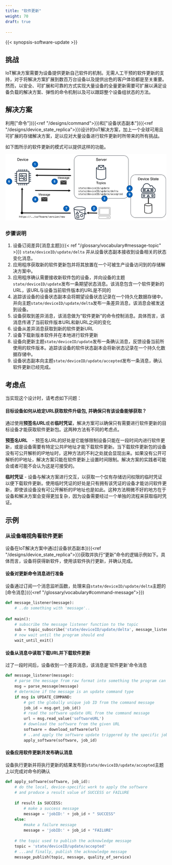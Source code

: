```yaml
---
title: "软件更新"
weight: 70
draft: true

---
```


{{< synopsis-software-update >}}
<!--more-->

## 挑战
IoT解决方案需要为设备提供更新自己软件的机制。无需人工干预的软件更新的支持，对于将解决方案扩展到数百万台设备以及提供出色的客户体验都是至关重要。然而，以安全、可扩展和可靠的方式实现大量设备的全量更新需要可扩展以满足设备负载的解决方案、弹性的命令机制以及可以跟踪整个设备组状态的方法。

## 解决方案
利用["命令"]({{<ref "/designs/command">}})和["设备状态副本"]({{<ref "/designs/device_state_replica">}})设计的IoT解决方案，加上一个全球可用且可扩展的存储解决方案，足以应对大量设备进行软件更新时所带来的所有挑战。

如下图所示的软件更新的模式可以提供这样的功能。

![Software Update](software-update.png)

### 步骤说明
1. 设备订阅差异[消息主题]({{< ref "/glossary/vocabulary#message-topic" >}}) `state/deviceID/update/delta` 并从设备状态副本接收到设备相关的状态变化消息。
2. 应用程序获取新的软件更新包并将其放置在一个可被生产设备访问到的存储解决方案中。
3. 应用程序确认需要接收新软件包的设备，并向设备的主题`state/deviceID/update`发布一条期望状态消息。该消息包含一个软件更新的URL，该URL与设备当前软件版本的URL是不同的
4. 追踪该设备的设备状态副本会将期望设备状态记录在一个持久化数据存储中，并向主题`state/deviceID/update/delta`发布一条差异消息，该消息会被发送到设备。
5. 设备获取到差异消息，该消息做为“软件更新”的命令控制消息。具体而言，该消息传递了当前软件版本URL和新URL之间的变化
6. 设备从差异消息获取到新的软件更新URL
7. 设备下载新版本软件并在本地进行软件更新
8. 设备向更新主题`state/deviceID/update`发布一条确认消息，反馈设备当前所使用的软件版本。追踪该设备的软件状态副本会将新状态记录在一个持久化数据存储中。
9. 设备状态副本向主题`state/deviceID/update/accepted`发布一条消息，确认软件更新已经完成。


## 考虑点
当实现这个设计时，请考虑如下问题：

#### 目标设备如何从给定URL获取软件升级包, 并确保只有该设备能够获取？
通过使用**预签名URL**或者**临时凭证**，解决方案可以确保只有需要进行软件更新的目标设备才能获取软件更新包。这两种方法有不同的考虑点。

**预签名URL**　- 预签名URL的好处是它能够限制设备只能在一段时间内进行软件更新，或是设备需要有特定公共IP地址才能下载软件更新。当下载软件更新包的设备没有可公开解析的IP地址时，这种方法的不利之处就会显现出来。如果没有公开可解析的IP地址，解决方案只能在软件更新上设置时间限制。解决方案的实践者可能会或者可能不会认为这是可接受的。

**临时凭证** - 设备与解决方案进行交互，以获取一个仅有存储访问权限的临时凭证以便下载软件更新。使用临时凭证的好处是只有拥有该凭证的设备才能访问软件更新，即使该设备没有可公开解析的IP地址也是如此。这种方法稍微不好的地方在于设备和解决方案会变得更加复杂，因为设备需要经过一个单独的流程来获取临时凭证。

## 示例
### 从设备端视角看软件更新
设备在IoT解决方案中通过[设备状态副本]({{<ref "/designs/device_state_replica">}})获取并执行“更新”命令的逻辑示例如下。具体而言，设备将获得新软件，使用该软件执行更新，并确认完成。


#### 设备对更新命令消息进行准备
设备通过订阅一个消息监听函数，处理来自`state/deviceID/update/delta`主题的[命令消息]({{<ref "/glossary/vocabulary#command-message">}})

```python
def message_listener(message):
    # ..do something with 'message'.. 

def main():
    # subscribe the message listener function to the topic
    sub = topic_subscribe('state/deviceID/update/delta', message_listener)
    # now wait until the program should end
    wait_until_exit()
```

#### 设备从消息中读取下载URL并下载软件更新
过了一段时间后，设备收到一个差异消息，该消息是'软件更新'命令消息
```python
def message_listener(message):
    # parse the message from raw format into something the program can use
    msg = parse_message(message)
    # determine if the message is an update command type 
    if msg is UPDATE_COMMAND:
        # get the globally unique job ID from the command message
        job_id = msg.get_job_id()
        # read the software update URL from the command message
        url = msg.read_value('softwareURL')
        # download the software from the given URL
        software = download_software(url)
        # ..and apply the software update triggered by the specific job ID
        apply_software(software, job_id)
```

#### 设备应用软件更新并发布确认消息
设备执行更新并将执行更新的结果发布到`state/deviceID/update/accepted`主题上以完成对命令的确认

```python
def apply_software(software, job_id):
    # do the local, device-specific work to apply the software
    # and produce a result value of SUCCESS or FAILURE
    
    if result is SUCCESS:
        # make a success message
        message = 'jobID:' + job_id + " SUCCESS"
    else:
        #make a failure message
        message = 'jobID:' + job_id + "FAILURE"
    
    # the topic used to publish the acknowledge message
    topic = 'state/deviceID/update/accepted'
    # ...and finally, publish the acknowledge message
    message_publish(topic, message, quality_of_service)
```

